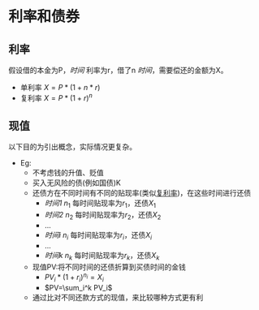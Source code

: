 # 利率和债券
## 利率
假设借的本金为P，_时间_ 利率为r，借了n _时间_，需要偿还的金额为X。
- 单利率 
$X=P*(1+n*r)$
- <span id="cr">复利率</span>
$X=P*(1+r)^n$

## 现值
以下目的为引出概念，实际情况更复杂。
- Eg: 
  - 不考虑钱的升值、贬值
  - 买入无风险的债(例如国债)K
  - 还债方在不同时间有不同的贴现率(类似[复利率](#cr))，在这些时间进行还债
    - _时间1_ $n_1$ 每时间贴现率为$r_1$，还债$X_1$
    - _时间2_ $n_2$ 每时间贴现率为$r_2$，还债$X_2$
    - ...
    - _时间i_ $n_i$ 每时间贴现率为$r_i$，还债$X_i$
    - ...
    - _时间k_ $n_k$ 每时间贴现率为$r_k$，还债$X_k$
  - 现值PV:将不同时间的还债折算到买债时间的金钱
    - $PV_i*(1+r_i)^{n_i}=X_i$
    - $PV=\sum_i^k PV_i$
  - 通过比对不同还款方式的现值，来比较哪种方式更有利
